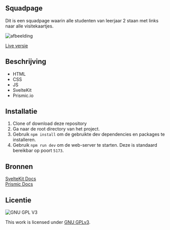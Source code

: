 ## Squadpage

Dit is een squadpage waarin alle studenten van leerjaar 2 staan met links naar alle visitekaartjes.

![afbeelding](https://user-images.githubusercontent.com/26089533/191590683-588303fa-ab36-40db-bb25-cb396f91c128.png)

[Live versie](https://your-tribe-for-life-squad-page.vercel.app/)

## Beschrijving

* HTML
* CSS
* JS
* SvelteKit
* Prismic.io

## Installatie

1. Clone of download deze repository
2. Ga naar de root directory van het project.
3. Gebruik `npm install` om de gebruikte dev dependencies en packages te installeren.
4. Gebruik `npm run dev` om de web-server te starten. Deze is standaard bereikbar op poort `5173`.

## Bronnen

[SvelteKit Docs](https://kit.svelte.dev/docs/introduction)
<br>
[Prismic Docs](https://prismic.io/docs/technologies/svelte)





## Licentie

![GNU GPL V3](https://www.gnu.org/graphics/gplv3-127x51.png)

This work is licensed under [GNU GPLv3](./LICENSE).
